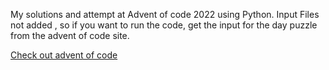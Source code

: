 My solutions and attempt at Advent of code 2022 using Python.
Input Files not added , so if you want to run the code, get the input
for the day puzzle from the advent of code site.

[Check out advent of code](https://adventofcode.com/)
